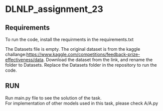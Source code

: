 # DLNLP_assignment_23
## Requirements
To run the code, install the requirments in the requirements.txt


The Datasets file is empty. The original dataset is from the kaggle challange:https://www.kaggle.com/competitions/feedback-prize-effectiveness/data.
Download the dataset from the link, and rename the folder to Datasets. Replace the Datasets folder in the repository to run the code.

## RUN
Run main.py file to see the solution of the task.\
For implementation of other models used in this task, please check A/A.py
